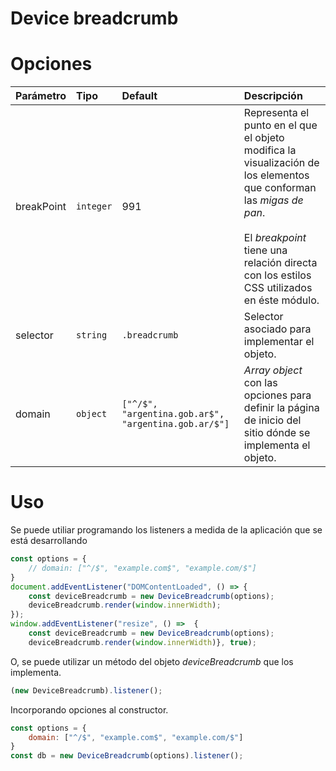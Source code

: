 # Device breadcrumb

# Opciones

| Parámetro | Tipo | Default | Descripción |
|:---|:---|:---|:---|
| breakPoint | `integer` | 991| Representa el punto en el que el objeto modifica la visualización de los elementos que conforman las _migas de pan_.<br><br>El _breakpoint_ tiene una relación directa con los estilos CSS utilizados en éste módulo.  | 
| selector | `string` | `.breadcrumb` | Selector asociado para implementar el objeto. |
| domain | `object` | `["^/$", "argentina.gob.ar$", "argentina.gob.ar/$"]` | _Array object_ con las opciones para definir la página de inicio del sitio dónde se implementa el objeto. |




# Uso

Se puede utiliar programando los listeners a medida de la aplicación que se
está desarrollando

```js
const options = {
    // domain: ["^/$", "example.com$", "example.com/$"]
}
document.addEventListener("DOMContentLoaded", () => {
    const deviceBreadcrumb = new DeviceBreadcrumb(options);
    deviceBreadcrumb.render(window.innerWidth);
});
window.addEventListener("resize", () =>  {
    const deviceBreadcrumb = new DeviceBreadcrumb(options);
    deviceBreadcrumb.render(window.innerWidth)}, true);
```

O, se puede utilizar un método del objeto _deviceBreadcrumb_ que los implementa.

```js
(new DeviceBreadcrumb).listener();
```

Incorporando opciones al constructor.

```js
const options = {
    domain: ["^/$", "example.com$", "example.com/$"]
}
const db = new DeviceBreadcrumb(options).listener();
```
